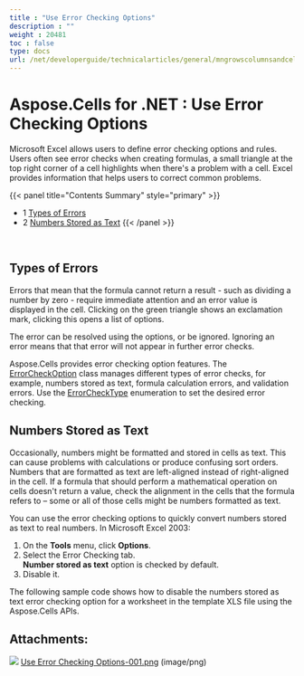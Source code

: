 ```yaml
---
title : "Use Error Checking Options" 
description : "" 
weight : 20481 
toc : false
type: docs
url: /net/developerguide/technicalarticles/general/mngrowscolumnsandcells/use+error+checking+options/
---
```


# Aspose.Cells for .NET : Use Error Checking Options


Microsoft Excel allows users to define error checking options and rules. Users often see error checks when creating formulas, a small triangle at the top right corner of a cell highlights when there's a problem with a cell. Excel provides information that helps users to correct common problems.

{{< panel title="Contents Summary" style="primary" >}}
*   1 [Types of Errors](#types-of-errors)
*   2 [Numbers Stored as Text](#numbers-stored-as-text)
{{< /panel >}}
 

 

## Types of Errors

Errors that mean that the formula cannot return a result - such as dividing a number by zero - require immediate attention and an error value is displayed in the cell. Clicking on the green triangle shows an exclamation mark, clicking this opens a list of options.

The error can be resolved using the options, or be ignored. Ignoring an error means that that error will not appear in further error checks.

Aspose.Cells provides error checking option features. The [ErrorCheckOption](https://apireference.aspose.com/net/cells/aspose.cells/errorcheckoption) class manages different types of error checks, for example, numbers stored as text, formula calculation errors, and validation errors. Use the [ErrorCheckType](https://apireference.aspose.com/net/cells/aspose.cells/errorchecktype) enumeration to set the desired error checking.

## Numbers Stored as Text

Occasionally, numbers might be formatted and stored in cells as text. This can cause problems with calculations or produce confusing sort orders. Numbers that are formatted as text are left-aligned instead of right-aligned in the cell. If a formula that should perform a mathematical operation on cells doesn't return a value, check the alignment in the cells that the formula refers to – some or all of those cells might be numbers formatted as text.

You can use the error checking options to quickly convert numbers stored as text to real numbers. In Microsoft Excel 2003:

1.  On the **Tools** menu, click **Options**.
2.  Select the Error Checking tab.  
    **Number stored as text** option is checked by default.
3.  Disable it.

The following sample code shows how to disable the numbers stored as text error checking option for a worksheet in the template XLS file using the Aspose.Cells APIs.

## Attachments:

![](https://docs2.aspose.com/cells/net/images/icons/bullet_blue.gif) [Use Error Checking Options-001.png](https://docs2.aspose.com/cells/net/attachments/5017624/5112263.png) (image/png)  

